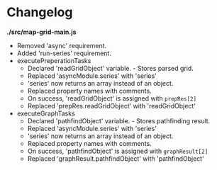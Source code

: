# Changelog

**./src/map-grid-main.js**
* Removed 'async' requirement.
* Added 'run-series' requirement.
* executePreperationTasks
	* Declared 'readGridObject' variable. - Stores parsed grid.
	* Replaced 'asyncModule.series' with 'series'
	* 'series' now returns an array instead of an object.
	* Replaced property names with comments.
	* On success, 'readGridObject' is assigned with `prepRes[2]`
	* Replaced 'prepRes.readGridObject' with 'readGridObject'
* executeGraphTasks
	* Declared 'pathfindObject' variable. - Stores pathfinding result.
	* Replaced 'asyncModule.series' with 'series'
	* 'series' now returns an array instead of an object.
	* Replaced property names with comments.
	* On success, 'pathfindObject' is assigned with `graphResult[2]`
	* Replaced 'graphResult.pathfindObject' with 'pathfindObject'
